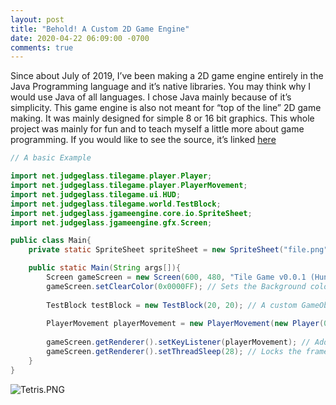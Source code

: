 ```yaml
---
layout: post
title: "Behold! A Custom 2D Game Engine"
date: 2020-04-22 06:09:00 -0700
comments: true
---
```


Since about July of 2019, I’ve been making a 2D game engine entirely in the Java Programming language and it’s native libraries. You may think why I would use Java of all languages. I chose Java mainly because of it’s simplicity. This game engine is also not meant for “top of the line” 2D game making. It was mainly designed for simple 8 or 16 bit graphics. This whole project was mainly for fun and to teach myself a little more about game programming. If you would like to see the source, it’s linked [here](https://github.com/JudgeGlass/JGameEngine)

```java
// A basic Example

import net.judgeglass.tilegame.player.Player;
import net.judgeglass.tilegame.player.PlayerMovement;
import net.judgeglass.tilegame.ui.HUD;
import net.judgeglass.tilegame.world.TestBlock;
import net.judgeglass.jgameengine.core.io.SpriteSheet;
import net.judgeglass.jgameengine.gfx.Screen;

public class Main{
    private static SpriteSheet spriteSheet = new SpriteSheet("file.png");

    public static Main(String args[]){
        Screen gameScreen = new Screen(600, 480, "Tile Game v0.0.1 (Hunter Wilcox)"); // Makes the main window with renderer
        gameScreen.setClearColor(0x0000FF); // Sets the Background color to blue
        
        TestBlock testBlock = new TestBlock(20, 20); // A custom GameObject that renders a block
        
        PlayerMovement playerMovement = new PlayerMovement(new Player(0, 0)); // A custom GameObject that spawns a player
        
        gameScreen.getRenderer().setKeyListener(playerMovement); // Adds a KeyListener to the renderer
        gameScreen.getRenderer().setThreadSleep(28); // Locks the frame rate to 30 FPS
    }
}
```

![Tetris.PNG](https://www.zicron.net/images/Tetris.png "Tetris Example")
